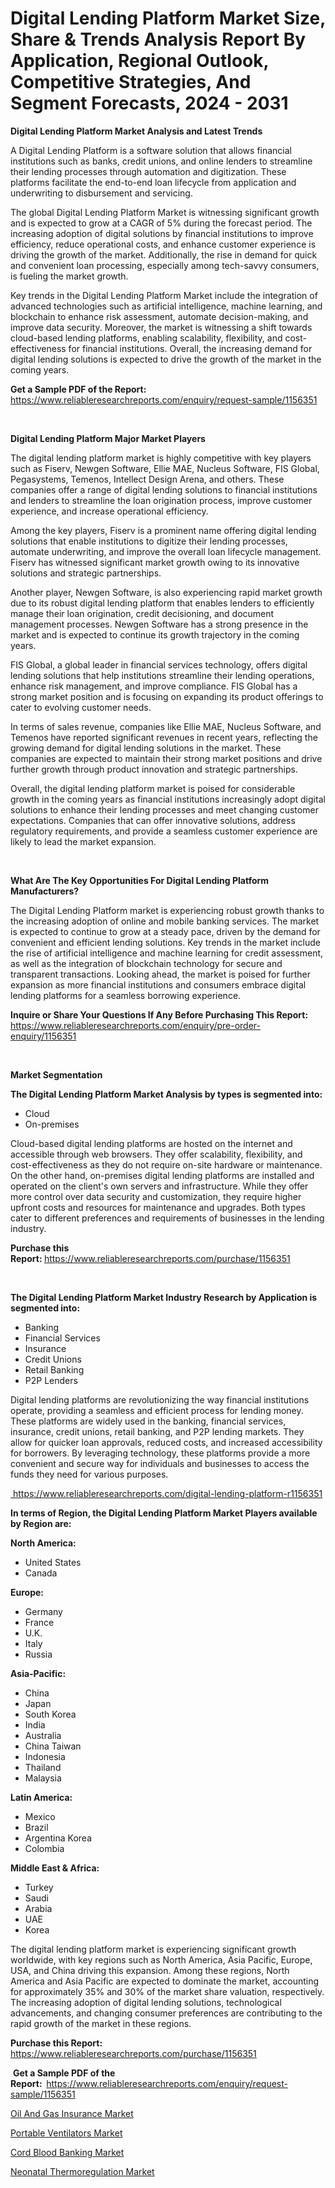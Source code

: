 <p><h1>Digital Lending Platform Market Size, Share & Trends Analysis Report By Application, Regional Outlook, Competitive Strategies, And Segment Forecasts, 2024 - 2031</h1></p><p><strong>Digital Lending Platform Market Analysis and Latest Trends</strong></p>
<p><p>A Digital Lending Platform is a software solution that allows financial institutions such as banks, credit unions, and online lenders to streamline their lending processes through automation and digitization. These platforms facilitate the end-to-end loan lifecycle from application and underwriting to disbursement and servicing.</p><p>The global Digital Lending Platform Market is witnessing significant growth and is expected to grow at a CAGR of 5% during the forecast period. The increasing adoption of digital solutions by financial institutions to improve efficiency, reduce operational costs, and enhance customer experience is driving the growth of the market. Additionally, the rise in demand for quick and convenient loan processing, especially among tech-savvy consumers, is fueling the market growth.</p><p>Key trends in the Digital Lending Platform Market include the integration of advanced technologies such as artificial intelligence, machine learning, and blockchain to enhance risk assessment, automate decision-making, and improve data security. Moreover, the market is witnessing a shift towards cloud-based lending platforms, enabling scalability, flexibility, and cost-effectiveness for financial institutions. Overall, the increasing demand for digital lending solutions is expected to drive the growth of the market in the coming years.</p></p>
<p><strong>Get a Sample PDF of the Report:&nbsp;</strong> <a href="https://www.reliableresearchreports.com/enquiry/request-sample/1156351">https://www.reliableresearchreports.com/enquiry/request-sample/1156351</a></p>
<p>&nbsp;</p>
<p><strong>Digital Lending Platform Major Market Players</strong></p>
<p><p>The digital lending platform market is highly competitive with key players such as Fiserv, Newgen Software, Ellie MAE, Nucleus Software, FIS Global, Pegasystems, Temenos, Intellect Design Arena, and others. These companies offer a range of digital lending solutions to financial institutions and lenders to streamline the loan origination process, improve customer experience, and increase operational efficiency.</p><p>Among the key players, Fiserv is a prominent name offering digital lending solutions that enable institutions to digitize their lending processes, automate underwriting, and improve the overall loan lifecycle management. Fiserv has witnessed significant market growth owing to its innovative solutions and strategic partnerships.</p><p>Another player, Newgen Software, is also experiencing rapid market growth due to its robust digital lending platform that enables lenders to efficiently manage their loan origination, credit decisioning, and document management processes. Newgen Software has a strong presence in the market and is expected to continue its growth trajectory in the coming years.</p><p>FIS Global, a global leader in financial services technology, offers digital lending solutions that help institutions streamline their lending operations, enhance risk management, and improve compliance. FIS Global has a strong market position and is focusing on expanding its product offerings to cater to evolving customer needs.</p><p>In terms of sales revenue, companies like Ellie MAE, Nucleus Software, and Temenos have reported significant revenues in recent years, reflecting the growing demand for digital lending solutions in the market. These companies are expected to maintain their strong market positions and drive further growth through product innovation and strategic partnerships.</p><p>Overall, the digital lending platform market is poised for considerable growth in the coming years as financial institutions increasingly adopt digital solutions to enhance their lending processes and meet changing customer expectations. Companies that can offer innovative solutions, address regulatory requirements, and provide a seamless customer experience are likely to lead the market expansion.</p></p>
<p>&nbsp;</p>
<p><strong>What Are The Key Opportunities For Digital Lending Platform Manufacturers?</strong></p>
<p><p>The Digital Lending Platform market is experiencing robust growth thanks to the increasing adoption of online and mobile banking services. The market is expected to continue to grow at a steady pace, driven by the demand for convenient and efficient lending solutions. Key trends in the market include the rise of artificial intelligence and machine learning for credit assessment, as well as the integration of blockchain technology for secure and transparent transactions. Looking ahead, the market is poised for further expansion as more financial institutions and consumers embrace digital lending platforms for a seamless borrowing experience.</p></p>
<p><strong>Inquire or Share Your Questions If Any Before Purchasing This Report:</strong> <a href="https://www.reliableresearchreports.com/enquiry/pre-order-enquiry/1156351">https://www.reliableresearchreports.com/enquiry/pre-order-enquiry/1156351</a></p>
<p>&nbsp;</p>
<p><strong>Market Segmentation</strong></p>
<p><strong>The Digital Lending Platform Market Analysis by types is segmented into:</strong></p>
<p><ul><li>Cloud</li><li>On-premises</li></ul></p>
<p><p>Cloud-based digital lending platforms are hosted on the internet and accessible through web browsers. They offer scalability, flexibility, and cost-effectiveness as they do not require on-site hardware or maintenance. On the other hand, on-premises digital lending platforms are installed and operated on the client's own servers and infrastructure. While they offer more control over data security and customization, they require higher upfront costs and resources for maintenance and upgrades. Both types cater to different preferences and requirements of businesses in the lending industry.</p></p>
<p><strong>Purchase this Report:&nbsp;</strong><a href="https://www.reliableresearchreports.com/purchase/1156351">https://www.reliableresearchreports.com/purchase/1156351</a></p>
<p>&nbsp;</p>
<p><strong>The Digital Lending Platform Market Industry Research by Application is segmented into:</strong></p>
<p><ul><li>Banking</li><li>Financial Services</li><li>Insurance</li><li>Credit Unions</li><li>Retail Banking</li><li>P2P Lenders</li></ul></p>
<p><p>Digital lending platforms are revolutionizing the way financial institutions operate, providing a seamless and efficient process for lending money. These platforms are widely used in the banking, financial services, insurance, credit unions, retail banking, and P2P lending markets. They allow for quicker loan approvals, reduced costs, and increased accessibility for borrowers. By leveraging technology, these platforms provide a more convenient and secure way for individuals and businesses to access the funds they need for various purposes.</p></p>
<p><a href="https://www.reliableresearchreports.com/digital-lending-platform-r1156351">&nbsp;https://www.reliableresearchreports.com/digital-lending-platform-r1156351</a></p>
<p><strong>In terms of Region, the Digital Lending Platform Market Players available by Region are:</strong></p>
<p>
    <p> <strong> North America: </strong>
        <ul>
            <li>United States</li>
            <li>Canada</li>
        </ul>
        </p> 
    <p> <strong> Europe: </strong>
        <ul>
            <li>Germany</li>
            <li>France</li>
            <li>U.K.</li>
            <li>Italy</li>
            <li>Russia</li>
        </ul>
        </p> 
    <p> <strong> Asia-Pacific: </strong>
        <ul>
            <li>China</li>
            <li>Japan</li>
            <li>South Korea</li>
            <li>India</li>
            <li>Australia</li>
            <li>China Taiwan</li>
            <li>Indonesia</li>
            <li>Thailand</li>
            <li>Malaysia</li>
        </ul>
        </p> 
    <p> <strong> Latin America: </strong>
        <ul>
            <li>Mexico</li>
            <li>Brazil</li>
            <li>Argentina Korea</li>
            <li>Colombia</li>
        </ul>
        </p> 
    <p> <strong> Middle East & Africa: </strong>
        <ul>
            <li>Turkey</li>
            <li>Saudi</li>
            <li>Arabia</li>
            <li>UAE</li>
            <li>Korea</li>
        </ul>
    </p>
    </p>
<p><p>The digital lending platform market is experiencing significant growth worldwide, with key regions such as North America, Asia Pacific, Europe, USA, and China driving this expansion. Among these regions, North America and Asia Pacific are expected to dominate the market, accounting for approximately 35% and 30% of the market share valuation, respectively. The increasing adoption of digital lending solutions, technological advancements, and changing consumer preferences are contributing to the rapid growth of the market in these regions.</p></p>
<p><strong>Purchase this Report: </strong><a href="https://www.reliableresearchreports.com/purchase/1156351">https://www.reliableresearchreports.com/purchase/1156351</a></p>
<p>&nbsp;<strong>Get a Sample PDF of the Report:&nbsp;&nbsp;</strong><a href="https://www.reliableresearchreports.com/enquiry/request-sample/1156351">https://www.reliableresearchreports.com/enquiry/request-sample/1156351</a></p>
<p><strong></strong></p>
<p><p><a href="https://github.com/nathandecarvalho/Market-Research-Report-List-4/blob/main/oil-and-gas-insurance-market.md">Oil And Gas Insurance Market</a></p><p><a href="https://www.linkedin.com/pulse/insights-portable-ventilators-market-share-competitive-landscape-kw0vc">Portable Ventilators Market</a></p><p><a href="https://github.com/julyju69/Market-Research-Report-List-4/blob/main/cord-blood-banking-market.md">Cord Blood Banking Market</a></p><p><a href="https://www.linkedin.com/pulse/neonatal-thermoregulation-market-size-segmentation-trends-growth-bo8wc">Neonatal Thermoregulation Market</a></p></p>